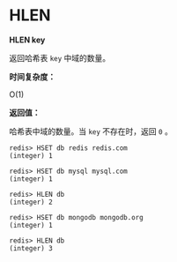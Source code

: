 
# HLEN

**HLEN key**

返回哈希表 `key` 中域的数量。

**时间复杂度：**

O(1)

**返回值：**

哈希表中域的数量。当 `key` 不存在时，返回 `0` 。

```
redis> HSET db redis redis.com
(integer) 1

redis> HSET db mysql mysql.com
(integer) 1

redis> HLEN db
(integer) 2

redis> HSET db mongodb mongodb.org
(integer) 1

redis> HLEN db
(integer) 3

```
